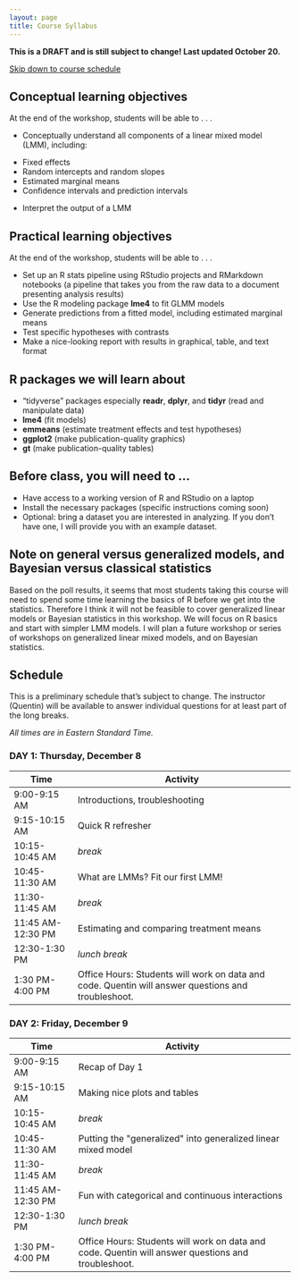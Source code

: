 ```yaml
---
layout: page
title: Course Syllabus
---
```


**This is a DRAFT and is still subject to change! Last updated October 20.**

[Skip down to course schedule](#schedule)

## Conceptual learning objectives

At the end of the workshop, students will be able to . . . 

-	Conceptually understand all components of a linear mixed model (LMM), including: 
  +	Fixed effects
  +	Random intercepts and random slopes
  +	Estimated marginal means
  +	Confidence intervals and prediction intervals
-	Interpret the output of a LMM

## Practical learning objectives

At the end of the workshop, students will be able to . . .

- Set up an R stats pipeline using RStudio projects and RMarkdown notebooks (a pipeline that takes you from the raw data to a document presenting analysis results)
- Use the R modeling package **lme4** to fit GLMM models
-	Generate predictions from a fitted model, including estimated marginal means
-	Test specific hypotheses with contrasts
-	Make a nice-looking report with results in graphical, table, and text format

## R packages we will learn about

-	“tidyverse” packages especially **readr**, **dplyr**, and **tidyr** (read and manipulate data)
-	**lme4** (fit models)
-	**emmeans** (estimate treatment effects and test hypotheses)
-	**ggplot2** (make publication-quality graphics)
-	**gt** (make publication-quality tables)

## Before class, you will need to ...

-	Have access to a working version of R and RStudio on a laptop
-	Install the necessary packages (specific instructions coming soon)
-	Optional: bring a dataset you are interested in analyzing. If you don’t have one, I will provide you with an example dataset.

## Note on general versus generalized models, and Bayesian versus classical statistics

Based on the poll results, it seems that most students taking this course will need to spend some time learning the basics of R before we get into the statistics. Therefore I think it will not be feasible to cover generalized linear models or Bayesian statistics in this workshop. We will focus on R basics and start with simpler LMM models. I will plan a future workshop or series of workshops on generalized linear mixed models, and on Bayesian statistics.

## Schedule

This is a preliminary schedule that’s subject to change. The instructor (Quentin) will be available to answer individual questions for at least part of the long breaks.

*All times are in Eastern Standard Time.*

### DAY 1: Thursday, December 8

Time                      | Activity
------------------------- | ----------------------------------------------------------
9:00-9:15 AM              | Introductions, troubleshooting
9:15-10:15 AM             | Quick R refresher
10:15-10:45 AM            | *break*
10:45-11:30 AM            | What are LMMs? Fit our first LMM!
11:30-11:45 AM            | *break*
11:45 AM-12:30 PM         | Estimating and comparing treatment means
12:30-1:30 PM             | *lunch break*
1:30 PM-4:00 PM           | Office Hours: Students will work on data and code. Quentin will answer questions and troubleshoot.

### DAY 2: Friday, December 9

Time                      | Activity
------------------------- | ----------------------------------------------------------
9:00-9:15 AM              | Recap of Day 1
9:15-10:15 AM             | Making nice plots and tables
10:15-10:45 AM            | *break*
10:45-11:30 AM            | Putting the "generalized" into generalized linear mixed model
11:30-11:45 AM            | *break*
11:45 AM-12:30 PM         | Fun with categorical and continuous interactions
12:30-1:30 PM             | *lunch break*
1:30 PM-4:00 PM           | Office Hours: Students will work on data and code. Quentin will answer questions and troubleshoot.